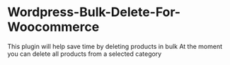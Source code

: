# Wordpress-Bulk-Delete-For-Woocommerce
This plugin will help save time by deleting products in bulk 
At the moment you can delete all products from a selected category 
